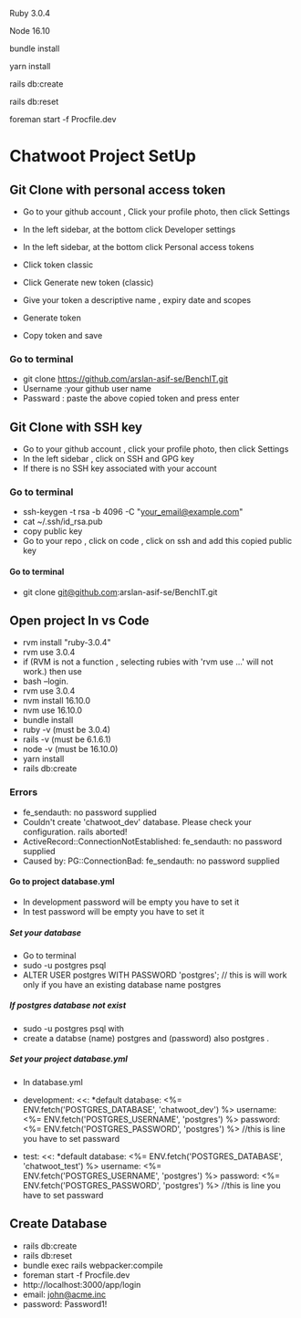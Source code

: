 Ruby 3.0.4

Node 16.10

bundle install

yarn install

rails db:create

rails db:reset

foreman start -f Procfile.dev

# Chatwoot Project SetUp

## Git Clone with personal access token

* Go to your github account , Click your profile photo, then click Settings

* In the left sidebar, at the bottom click Developer settings
* In the left sidebar, at the bottom click Personal access tokens
* Click token classic
* Click Generate new token (classic)
* Give your token a descriptive name , expiry date and scopes
* Generate token
* Copy token and save

### Go to terminal

* git clone https://github.com/arslan-asif-se/BenchIT.git
* Username :your github user name
* Passward : paste the above copied token and press enter


## Git Clone with SSH key

* Go to your github account , click your profile photo, then click Settings
* In the left sidebar , click on SSH and GPG key
* If there is no SSH key associated with your account

### Go to terminal

* ssh-keygen -t rsa -b 4096 -C "your_email@example.com"
* cat ~/.ssh/id_rsa.pub
* copy public key
* Go to your repo , click on code , click on ssh and add this copied public key

#### Go to terminal

* git clone git@github.com:arslan-asif-se/BenchIT.git

## Open project In vs Code

* rvm install "ruby-3.0.4"
* rvm use 3.0.4
* if (RVM is not a function , selecting rubies with 'rvm use ...' will not work.) then use
* bash –login.
* rvm use 3.0.4
* nvm install 16.10.0
* nvm use 16.10.0
* bundle install
* ruby -v (must be 3.0.4)
*  rails -v (must be 6.1.6.1)
* node -v (must be 16.10.0)
* yarn install
* rails db:create

### Errors

*   fe_sendauth: no password supplied
* Couldn't create 'chatwoot_dev' database. Please check your configuration.
rails aborted!
* ActiveRecord::ConnectionNotEstablished: fe_sendauth: no password supplied
* Caused by: PG::ConnectionBad: fe_sendauth: no password supplied

#### Go to project database.yml

* In development password will be empty you have to set it
* In test password will be empty you have to set it

##### Set your database

* Go to terminal
* sudo -u postgres psql
* ALTER USER postgres WITH PASSWORD 'postgres'; // this is will work only if you have an existing database name postgres

##### If postgres database not exist

* sudo -u postgres psql with
* create a databse (name) postgres and (password) also postgres .

##### Set your project database.yml

* In database.yml

*    development:
<<: *default
database: <%= ENV.fetch('POSTGRES_DATABASE', 'chatwoot_dev') %>
username: <%= ENV.fetch('POSTGRES_USERNAME', 'postgres') %>
password: <%= ENV.fetch('POSTGRES_PASSWORD', 'postgres') %> //this is line you have to set passward

* test:
<<: *default
database: <%= ENV.fetch('POSTGRES_DATABASE', 'chatwoot_test') %>
username: <%= ENV.fetch('POSTGRES_USERNAME', 'postgres') %>
password: <%= ENV.fetch('POSTGRES_PASSWORD', 'postgres') %> //this is line you have to set passward

## Create Database

* rails db:create
* rails db:reset
* bundle exec rails webpacker:compile
* foreman start -f Procfile.dev
* http://localhost:3000/app/login
* email: john@acme.inc
* password: Password1!



